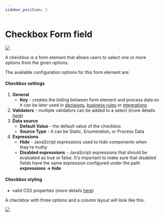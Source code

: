 ```yaml
---
sidebar_position: 3
---
```


# Checkbox Form field

![](https://s3.eu-west-1.amazonaws.com/docx.flowx.ai/2.13/checkbox_form_field.png)

A checkbox is a form element that allows users to select one or more options from the given options.

The available configuration options for this form element are:

#### Checkbox settings

1. **General**
   * **Key** - creates the biding between form element and process data so it can be later used in [decisions](../../../node/exclusive-gateway-node.md), [business rules](../../../node/task-node/task-node.md) or [integrations](../../../node/message-send-received-task-node.md)
2. **Validators** - multiple validators can be added to a select (more details [here](../../validators.md))
3. **Data source**
   * **Default Value** - the default value of the checkbox
   * **Source Type** - it can be Static, Enumeration, or Process Data
4. **Expressions**
   * **Hide** - JavaScript expressions used to hide components when they're truthy
   * **Disabled expressions** - JavaScript expressions that should be evaluated as true or false. It's important to make sure that disabled fields have the same expression configured under the path **expressions → hide**

#### Checkbox styling

* valid CSS properties (more details [here](../../#styling))

A checkbox with three options and a column layout will look like this.

![](https://s3.eu-west-1.amazonaws.com/docx.flowx.ai/2.13/checkbox_styling.png)